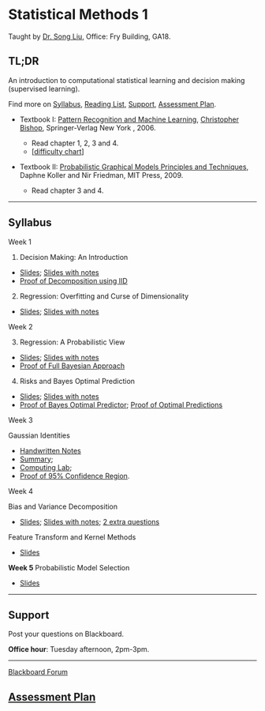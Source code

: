 # Statistical Methods 1

Taught by [Dr. Song Liu](http://allmodelsarewrong.net), Office: Fry Building, GA18. 

## TL;DR
An introduction to computational statistical learning and decision making (supervised learning). 

Find more on 
[Syllabus](#Syllabus), 
[Reading List](#Readings), 
[Support](#Support), 
[Assessment Plan](#Assessment-Plan).

- Textbook I:
[Pattern Recognition and Machine Learning](https://www.microsoft.com/en-us/research/uploads/prod/2006/01/Bishop-Pattern-Recognition-and-Machine-Learning-2006.pdf), [Christopher Bishop](https://www.microsoft.com/en-us/research/people/cmbishop/), Springer-Verlag New York
, 2006. 
  - Read chapter 1, 2, 3 and 4. 
  - [[difficulty chart](https://dominhhai.github.io/en-us/2017/12/ml-prml/#2-1-chapter-1-introduction)]

- Textbook II:
[Probabilistic Graphical Models Principles and Techniques](https://mitpress.mit.edu/books/probabilistic-graphical-models), Daphne Koller and Nir Friedman, MIT Press, 2009. 
  - Read chapter 3 and 4.

------
## Syllabus 

Week 1
1. Decision Making: An Introduction

- [Slides](lec1/intro.pdf); [Slides with notes](lec1/intro_notes.pdf)
- [Proof of Decomposition using IID](lec1/proof.pdf)

2. Regression: Overfitting and Curse of Dimensionality

- [Slides](lec2/of_cod2.pdf); [Slides with notes](lec2/of_cod2_note.pdf)

Week 2

3. Regression: A Probabilistic View

- [Slides](lec3/prob_reg.pdf); [Slides with notes](lec3/prob_reg_note.pdf)
- [Proof of Full Bayesian Approach](lec3/Proof3.pdf)

4. Risks and Bayes Optimal Prediction

- [Slides](lec4/BayesEstimator.pdf); [Slides with notes](lec4/BayesEstimator_note.pdf)
- [Proof of Bayes Optimal Predictor](lec4/decisionboundary_completesqurare.pdf); [Proof of Optimal Predictions](lec4/proofs.png)

Week 3

Gaussian Identities
- [Handwritten Notes](lec5_6/handwritten_notes.pdf)
- [Summary](lec5_6/summary.pdf); 
- [Computing Lab](lec5_6/cl.pdf); 
- [Proof of 95% Confidence Region](lec5_6/nightyfive.pdf). 

Week 4

Bias and Variance Decomposition
- [Slides](lec7/bv_decomposition.pdf); [Slides with notes](lec7/bv_decomposition_note.pdf); [2 extra questions](lec7/2q.pdf)

Feature Transform and Kernel Methods
- [Slides](lec8/ft_km.pdf)

**Week 5**
Probabilistic Model Selection 
- [Slides](lec9/mosel.pdf)

----
## Support
Post your questions on Blackboard.

**Office hour**: Tuesday afternoon, 2pm-3pm. 

----

[Blackboard Forum](https://www.ole.bris.ac.uk/webapps/discussionboard/do/conference?toggle_mode=edit&action=list_forums&course_id=_246601_1&nav=discussion_board_entry&mode=cpview)

## [Assessment Plan](SM1_assessment.md)